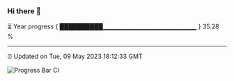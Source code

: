 ### Hi there 👋

⏳ Year progress { ██████████▁▁▁▁▁▁▁▁▁▁▁▁▁▁▁▁▁▁▁▁ } 35.28 %

---

⏰ Updated on Tue, 09 May 2023 18:12:33 GMT

![Progress Bar CI](https://github.com/liununu/liununu/workflows/Progress%20Bar%20CI/badge.svg)
